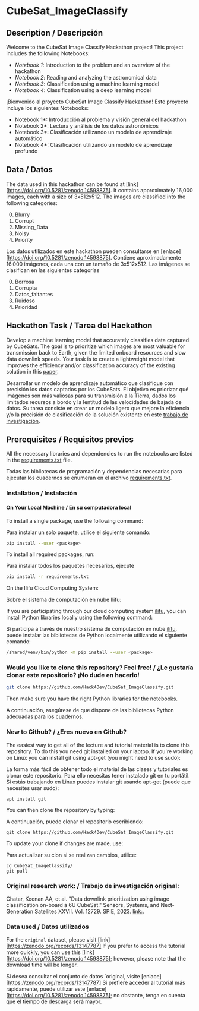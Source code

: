 # CubeSat_ImageClassify

## Description / Descripción

Welcome to the CubeSat Image Classify Hackathon project! This project includes the following Notebooks:

- *Notebook 1*: Introduction to the problem and an overview of the hackathon 
- *Notebook 2*: Reading and analyzing the astronomical data
- *Notebook 3*: Classification using a machine learning model
- *Notebook 4*: Classification using a deep learning model




¡Bienvenido al proyecto CubeSat Image Classify Hackathon! Este proyecto incluye los siguientes Notebooks:

- Notebook 1*: Introducción al problema y visión general del hackathon 
- Notebook 2*: Lectura y análisis de los datos astronómicos
- Notebook 3*: Clasificación utilizando un modelo de aprendizaje automático
- Notebook 4*: Clasificación utilizando un modelo de aprendizaje profundo



## Data / Datos

The data used in this hackathon can be found at [link][https://doi.org/10.5281/zenodo.14598875]. It contains approximately 16,000 images, each with a size of 3x512x512. The images are classified into the following categories:

0. Blurry
1. Corrupt
2. Missing_Data
3. Noisy
4. Priority

Los datos utilizados en este hackathon pueden consultarse en [enlace][https://doi.org/10.5281/zenodo.14598875]. Contiene aproximadamente 16.000 imágenes, cada una con un tamaño de 3x512x512. Las imágenes se clasifican en las siguientes categorías

0. Borrosa
1. Corrupta
2. Datos_faltantes
3. Ruidoso
4. Prioridad


## Hackathon Task / Tarea del Hackathon

Develop a machine learning model that accurately classifies data captured by CubeSats. The goal is to prioritize which images are most valuable for transmission back to Earth, given the limited onboard resources and slow data downlink speeds. Your task is to create a lightweight model that improves the efficiency and/or classification accuracy of the existing solution in this [paper](https://arxiv.org/pdf/2408.14865).

Desarrollar un modelo de aprendizaje automático que clasifique con precisión los datos captados por los CubeSats. El objetivo es priorizar qué imágenes son más valiosas para su transmisión a la Tierra, dados los limitados recursos a bordo y la lentitud de las velocidades de bajada de datos. Su tarea consiste en crear un modelo ligero que mejore la eficiencia y/o la precisión de clasificación de la solución existente en este [trabajo de investigación](https://arxiv.org/pdf/2408.14865).

## Prerequisites / Requisitos previos

All the necessary libraries and dependencies to run the notebooks are listed in the [requirements.txt](https://github.com/Hack4Dev/CubeSat_ImageClassify/blob/main/requirements.txt) file.

Todas las bibliotecas de programación y dependencias necesarias para ejecutar los cuadernos se enumeran en el archivo [requirements.txt](https://github.com/Hack4Dev/CubeSat_ImageClassify/blob/main/requirements.txt).

### Installation / Instalación


#### On Your Local Machine / En su computadora local

To install a single package, use the following command:

Para instalar un solo paquete, utilice el siguiente comando:

```bash
pip install --user <package>
```

To install all required packages, run:

Para instalar todos los paquetes necesarios, ejecute

```bash
pip install -r requirements.txt
```

On the Ilifu Cloud Computing System:

Sobre el sistema de computación en nube Ilifu:


If you are participating through our cloud computing system [ilifu](https://www.ilifu.ac.za/), you can install Python libraries locally using the following command:

Si participa a través de nuestro sistema de computación en nube [ilifu](https://www.ilifu.ac.za/), puede instalar las bibliotecas de Python localmente utilizando el siguiente comando:


```bash
/shared/venv/bin/python -m pip install --user <package>
```

### Would you like to clone this repository? Feel free! /  ¿Le gustaría clonar este repositorio? ¡No dude en hacerlo!

```bash
git clone https://github.com/Hack4Dev/CubeSat_ImageClassify.git
```

Then make sure you have the right Python libraries for the notebooks. 

A continuación, asegúrese de que dispone de las bibliotecas Python adecuadas para los cuadernos. 

### New to Github? / ¿Eres nuevo en Github?


The easiest way to get all of the lecture and tutorial material is to clone this repository. To do this you need git installed on your laptop. If you're working on Linux you can install git using apt-get (you might need to use sudo):

La forma más fácil de obtener todo el material de las clases y tutoriales es clonar este repositorio. Para ello necesitas tener instalado git en tu portátil. Si estás trabajando en Linux puedes instalar git usando apt-get (puede que necesites usar sudo):


```
apt install git
```

You can then clone the repository by typing:

A continuación, puede clonar el repositorio escribiendo:

```
git clone https://github.com/Hack4Dev/CubeSat_ImageClassify.git
```

To update your clone if changes are made, use:

Para actualizar su clon si se realizan cambios, utilice:

```
cd CubeSat_ImageClassify/
git pull
```

### Original research work: / Trabajo de investigación original:

Chatar, Keenan AA, et al. "Data downlink prioritization using image classification on-board a 6U CubeSat." Sensors, Systems, and Next-Generation Satellites XXVII. Vol. 12729. SPIE, 2023. [link:](https://arxiv.org/pdf/2408.1486).


### Data used / Datos utilizados 

For the `original` dataset, please visit [link][https://zenodo.org/records/13147787]
If you prefer to access the tutorial more quickly, you can use this [link][https://doi.org/10.5281/zenodo.14598875]; however, please note that the download time will be longer.

Si desea consultar el conjunto de datos `original, visite [enlace][https://zenodo.org/records/13147787]
Si prefiere acceder al tutorial más rápidamente, puede utilizar este [enlace][https://doi.org/10.5281/zenodo.14598875]; no obstante, tenga en cuenta que el tiempo de descarga será mayor.
